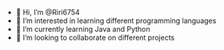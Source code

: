 - 👋 Hi, I’m @Riri6754
- 👀 I’m interested in learning different programming languages
- 🌱 I’m currently learning Java and Python
- 💞️ I’m looking to collaborate on different projects

<!---
Riri6754/Riri6754 is a ✨ special ✨ repository because its `README.md` (this file) appears on your GitHub profile.
You can click the Preview link to take a look at your changes.
--->
